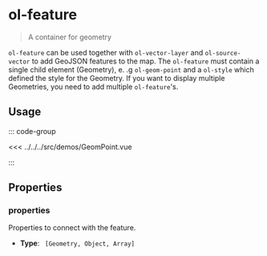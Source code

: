 # ol-feature

> A container for geometry

`ol-feature` can be used together with `ol-vector-layer` and `ol-source-vector` to add GeoJSON features to the map.
The `ol-feature` must contain a single child element (Geometry), e. .g `ol-geom-point` and a `ol-style` which defined the style for the Geometry.
If you want to display multiple Geometries, you need to add multiple `ol-feature`'s.

<script setup>
import GeomPoint from "@demos/GeomPoint.vue"
</script>

## Usage

<ClientOnly>
<GeomPoint />
</ClientOnly>

::: code-group

<<< ../../../src/demos/GeomPoint.vue

:::

## Properties

### properties

Properties to connect with the feature.

- **Type**: ` [Geometry, Object, Array]`
